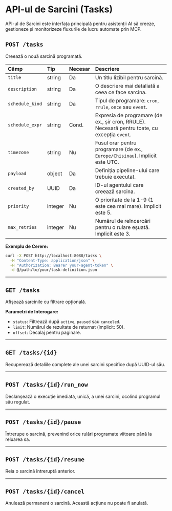 # API-ul de Sarcini (Tasks)

API-ul de Sarcini este interfața principală pentru asistenții AI să creeze, gestioneze și monitorizeze fluxurile de lucru automate prin MCP.

## `POST /tasks`

Creează o nouă sarcină programată.

| Câmp                | Tip     | Necesar  | Descriere                                                                      |
|:----------------------|:--------|:---------|:-------------------------------------------------------------------------------|
| `title`               | string  | Da       | Un titlu lizibil pentru sarcină.                                               |
| `description`         | string  | Da       | O descriere mai detaliată a ceea ce face sarcina.                              |
| `schedule_kind`       | string  | Da       | Tipul de programare: `cron`, `rrule`, `once` sau `event`.                        |
| `schedule_expr`       | string  | Cond.    | Expresia de programare (de ex., șir cron, RRULE). Necesară pentru toate, cu excepția `event`. |
| `timezone`            | string  | Nu       | Fusul orar pentru programare (de ex., `Europe/Chisinau`). Implicit este UTC.     |
| `payload`             | object  | Da       | Definiția pipeline-ului care trebuie executat.                                 |
| `created_by`          | UUID    | Da       | ID-ul agentului care creează sarcina.                                          |
| `priority`            | integer | Nu       | O prioritate de la 1-9 (1 este cea mai mare). Implicit este 5.                   |
| `max_retries`         | integer | Nu       | Numărul de reîncercări pentru o rulare eșuată. Implicit este 3.                |

**Exemplu de Cerere:**

```bash
curl -X POST http://localhost:8080/tasks \
  -H "Content-Type: application/json" \
  -H "Authorization: Bearer your-agent-token" \
  -d @/path/to/your/task-definition.json
```

---


## `GET /tasks`

Afișează sarcinile cu filtrare opțională.

**Parametri de Interogare:**
- `status`: Filtrează după `active`, `paused` sau `canceled`.
- `limit`: Numărul de rezultate de returnat (implicit: 50).
- `offset`: Decalaj pentru paginare.

---


## `GET /tasks/{id}`

Recuperează detaliile complete ale unei sarcini specifice după UUID-ul său.

---


## `POST /tasks/{id}/run_now`

Declanșează o execuție imediată, unică, a unei sarcini, ocolind programul său regulat.

---


## `POST /tasks/{id}/pause`

Întrerupe o sarcină, prevenind orice rulări programate viitoare până la reluarea sa.

---


## `POST /tasks/{id}/resume`

Reia o sarcină întreruptă anterior.

---


## `POST /tasks/{id}/cancel`

Anulează permanent o sarcină. Această acțiune nu poate fi anulată.
